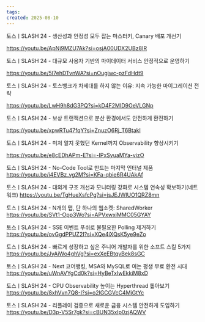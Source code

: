 ```yaml
---
tags: 
created: 2025-08-10
---
```

토스ㅣSLASH 24 - 생산성과 안정성 모두 잡는 마스터키, Canary 배포 개선기

https://youtu.be/ApNj9MZU7Ak?si=osjA00UDX2UBz8IR

토스ㅣSLASH 24 - 대규모 사용자 기반의 마이데이터 서비스 안정적으로 운영하기

https://youtu.be/5I7ehDTvnWA?si=nOugiwc-pzFdHdt9

토스ㅣSLASH 24 - 토스뱅크가 차세대를 하지 않는 이유: 지속 가능한 마이그레이션 전략

https://youtu.be/LwH9h8dG3PQ?si=kD4F2MID9OeVLGNp

토스ㅣSLASH 24 - 보상 트랜잭션으로 분산 환경에서도 안전하게 환전하기

https://youtu.be/xpwRTu47fqY?si=ZnuzO6Rj_T6Btakl

토스ㅣSLASH 24 - 미처 알지 못했던 Kernel까지 Observability 향상시키기

https://youtu.be/e8cEDhAPm-E?si=-IPxSyuaMYa-vizO

토스ㅣSLASH 24 - No-Code Tool로 만드는 마지막 인터널 제품
https://youtu.be/i4EVBz_vg2M?si=KFa-qbie6R4UAkAf

토스ㅣSLASH 24 - 대외계 구조 개선과 모니터링 강화로 시스템 연속성 확보하기(네트워크)
https://youtu.be/TgHueXsfcPg?si=jsJEJWIUO1QRZ8mn

토스ㅣSLASH 24 - N개의 탭, 단 하나의 웹소켓: SharedWorker
https://youtu.be/SVt1-Opp3Wo?si=APVxwxiMMC05GYAY

토스ㅣSLASH 24 - SSE 이벤트 푸쉬로 불필요한 Polling 제거하기
https://youtu.be/ovGgdPPUZ2I?si=XQe4iXQsK5ye9eZo

토스ㅣSLASH 24 - 빠르게 성장하고 싶은 주니어 개발자를 위한 소프트 스킬 5가지
https://youtu.be/JyAiWo4ghVg?si=exXeEBtqvBek8sGC

토스ㅣSLASH 24 - Next 코어뱅킹, MSA와 MySQL로 여는 평생 무료 환전 시대
https://youtu.be/uWnAVYgCd0k?si=HyBeTxIwEkkiM8xD

토스ㅣSLASH 24 - CPU Observability 높이는 Hyperthread 톺아보기
https://youtu.be/8xhVvn7Q8-I?si=o2lGCGVcC4MjGtYc

토스ㅣSLASH 24 - 리플레이 검증으로 새로운 금융 시스템 안전하게 도입하기
https://youtu.be/D3p-V5Sr7gk?si=cBUN35xIp0zjAQWV


